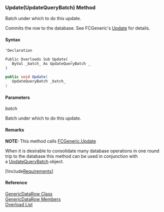 ﻿### Update(UpdateQueryBatch) Method

Batch under which to do this update.

Commits the row to the database. See FCGeneric's [Update](fcSDK~FChoice.Foundation.FCGeneric~Update(GenericDataRow,UpdateQueryBatch).md) for details.

#### Syntax

```vbnet
'Declaration

Public Overloads Sub Update( _
   ByVal _batch_ As UpdateQueryBatch _
) 
```

```csharp
public void Update( 
   UpdateQueryBatch _batch_
)
```

#### Parameters

_batch_

Batch under which to do this update.

#### Remarks

**NOTE:** This method calls [FCGeneric.Update](fcSDK~FChoice.Foundation.FCGeneric~Update(GenericDataRow,UpdateQueryBatch).md)

When it is desirable to consolidate many database operations in one round trip to the database this method can be used in conjunction with a [UpdateQueryBatch](FChoice.Common~FChoice.Common.UpdateQueryBatch.md) object.

[!include[Requirements](../partials/requirements.md)]

#### Reference

[GenericDataRow Class](fcSDK~FChoice.Foundation.GenericDataRow.md)  
[GenericDataRow Members](fcSDK~FChoice.Foundation.GenericDataRow_members.md)  
[Overload List](fcSDK~FChoice.Foundation.GenericDataRow~Update.md)